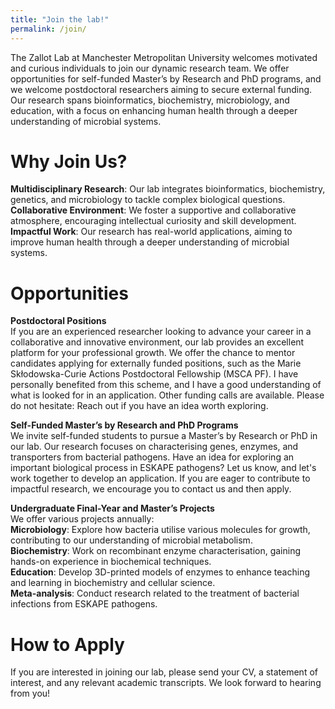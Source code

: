 ```yaml
---
title: "Join the lab!"
permalink: /join/
---
```

The Zallot Lab at Manchester Metropolitan University welcomes motivated and curious individuals to join our dynamic research team. We offer opportunities for self-funded Master’s by Research and PhD programs, and we welcome postdoctoral researchers aiming to secure external funding. Our research spans bioinformatics, biochemistry, microbiology, and education, with a focus on enhancing human health through a deeper understanding of microbial systems.

Why Join Us?
======
**Multidisciplinary Research**: Our lab integrates bioinformatics, biochemistry, genetics, and microbiology to tackle complex biological questions.<br />
**Collaborative Environment**: We foster a supportive and collaborative atmosphere, encouraging intellectual curiosity and skill development.<br />
**Impactful Work**: Our research has real-world applications, aiming to improve human health through a deeper understanding of microbial systems.

Opportunities
======
**Postdoctoral Positions**<br />
If you are an experienced researcher looking to advance your career in a collaborative and innovative environment, our lab provides an excellent platform for your professional growth. We offer the chance to mentor candidates applying for externally funded positions, such as the Marie Skłodowska-Curie Actions Postdoctoral Fellowship (MSCA PF). I have personally benefited from this scheme, and I have a good understanding of what is looked for in an application. Other funding calls are available. Please do not hesitate: Reach out if you have an idea worth exploring.

**Self-Funded Master’s by Research and PhD Programs**<br />
We invite self-funded students to pursue a Master’s by Research or PhD in our lab. Our research focuses on characterising genes, enzymes, and transporters from bacterial pathogens. Have an idea for exploring an important biological process in ESKAPE pathogens? Let us know, and let's work together to develop an application. If you are eager to contribute to impactful research, we encourage you to contact us and then apply. 

**Undergraduate Final-Year and Master’s Projects**<br />
We offer various projects annually:<br />
**Microbiology**: Explore how bacteria utilise various molecules for growth, contributing to our understanding of microbial metabolism.<br />
**Biochemistry**: Work on recombinant enzyme characterisation, gaining hands-on experience in biochemical techniques.<br />
**Education**: Develop 3D-printed models of enzymes to enhance teaching and learning in biochemistry and cellular science.<br />
**Meta-analysis**: Conduct research related to the treatment of bacterial infections from ESKAPE pathogens.

How to Apply
======
If you are interested in joining our lab, please send your CV, a statement of interest, and any relevant academic transcripts. We look forward to hearing from you!